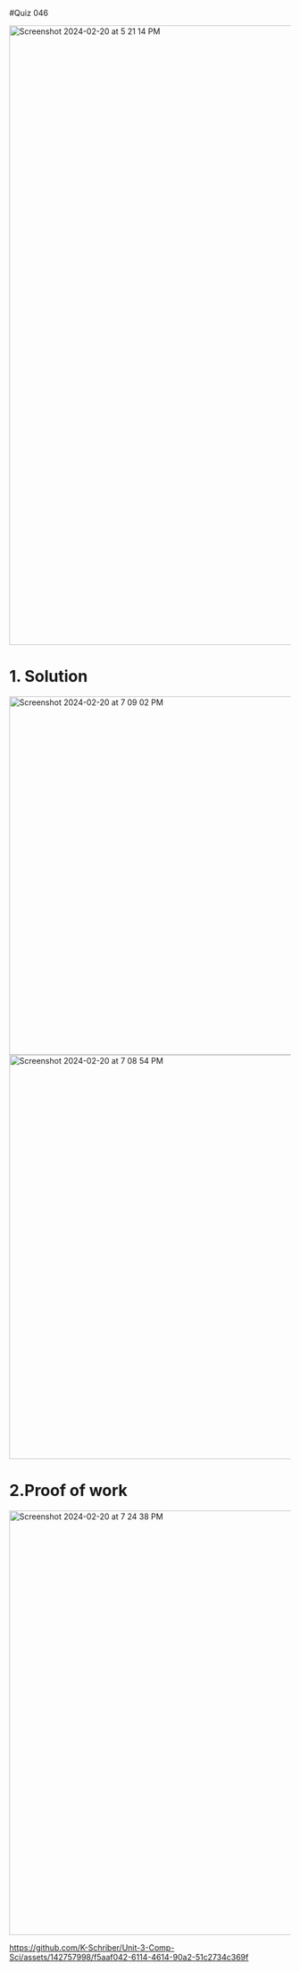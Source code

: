 #Quiz 046

<img width="1108" alt="Screenshot 2024-02-20 at 5 21 14 PM" src="https://github.com/K-Schriber/Unit-3-Comp-Sci/assets/142757998/513dae43-1881-4684-b215-3e0411e59ee4">

# 1. Solution

<img width="641" alt="Screenshot 2024-02-20 at 7 09 02 PM" src="https://github.com/K-Schriber/Unit-3-Comp-Sci/assets/142757998/0d65be65-42c6-482f-81bd-1ca43aac6523">

<img width="723" alt="Screenshot 2024-02-20 at 7 08 54 PM" src="https://github.com/K-Schriber/Unit-3-Comp-Sci/assets/142757998/c79598a4-8761-4e71-80bd-d5f51cd02c90">


# 2.Proof of work

<img width="759" alt="Screenshot 2024-02-20 at 7 24 38 PM" src="https://github.com/K-Schriber/Unit-3-Comp-Sci/assets/142757998/4906be45-a368-4420-a6ee-6bb69489bbe4">



https://github.com/K-Schriber/Unit-3-Comp-Sci/assets/142757998/f5aaf042-6114-4614-90a2-51c2734c369f





